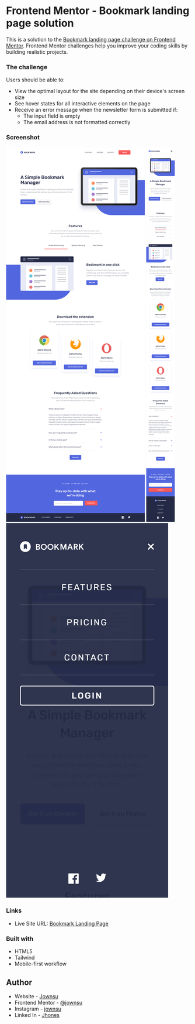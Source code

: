 # Frontend Mentor - Bookmark landing page solution

This is a solution to the [Bookmark landing page challenge on Frontend Mentor](https://www.frontendmentor.io/challenges/bookmark-landing-page-5d0b588a9edda32581d29158). Frontend Mentor challenges help you improve your coding skills by building realistic projects. 

### The challenge

Users should be able to:

- View the optimal layout for the site depending on their device's screen size
- See hover states for all interactive elements on the page
- Receive an error message when the newsletter form is submitted if:
  - The input field is empty
  - The email address is not formatted correctly

### Screenshot

![](./screenshots/1.png)
![](./screenshots/2.png)
![](./screenshots/3.png)


### Links

- Live Site URL: [Bookmark Landing Page](https://bookmark-landingpage-ochre.vercel.app/)

### Built with

- HTML5
- Tailwind
- Mobile-first workflow

## Author

-   Website - [Jownsu](https://jownsu.github.io/)
-   Frontend Mentor - [@jownsu](https://www.frontendmentor.io/profile/jownsu)
-   Instagram - [jownsu](https://www.instagram.com/jownsu/)
-   Linked In - [Jhones](https://www.linkedin.com/in/jhones-digno-866904213/)